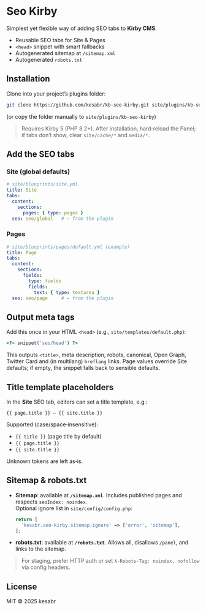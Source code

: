 # Seo Kirby 

Simplest yet flexible way of adding SEO tabs to **Kirby CMS**.

- Reusable SEO tabs for Site & Pages
- `<head>` snippet with smart fallbacks
- Autogenerated sitemap at `/sitemap.xml`
- Autogenerated `robots.txt`

## Installation

Clone into your project’s plugins folder:

```bash
git clone https://github.com/kesabr/kb-seo-kirby.git site/plugins/kb-seo-kirby
```

(or copy the folder manually to `site/plugins/kb-seo-kirby`)

> Requires Kirby 5 (PHP 8.2+). After installation, hard‑reload the Panel; if tabs don’t show, clear `site/cache/*` and `media/*`.

## Add the SEO tabs

### Site (global defaults)
```yml
# site/blueprints/site.yml
title: Site
tabs:
  content:
    sections:
      pages: { type: pages }
  seo: seo/global   # ← from the plugin
```

### Pages
```yml
# site/blueprints/pages/default.yml (example)
title: Page
tabs:
  content:
    sections:
      fields:
        type: fields
        fields:
          text: { type: textarea }
  seo: seo/page     # ← from the plugin
```

## Output meta tags

Add this once in your HTML `<head>` (e.g., `site/templates/default.php`):

```php
<?= snippet('seo/head') ?>
```

This outputs `<title>`, meta description, robots, canonical, Open Graph, Twitter Card and (in multilang) `hreflang` links. Page values override Site defaults; if empty, the snippet falls back to sensible defaults.

## Title template placeholders

In the **Site** SEO tab, editors can set a title template, e.g.:

```
{{ page.title }} – {{ site.title }}
```

Supported (case/space‑insensitive):
- `{{ title }}` (page title by default)
- `{{ page.title }}`
- `{{ site.title }}`

Unknown tokens are left as‑is.

## Sitemap & robots.txt

- **Sitemap**: available at **`/sitemap.xml`**. Includes published pages and respects `seoIndex: noindex`.  
  Optional ignore list in `site/config/config.php`:
  ```php
  return [
    'kesabr.seo-kirby.sitemap.ignore' => ['error', 'sitemap'],
  ];
  ```

- **robots.txt**: available at **`/robots.txt`**. Allows all, disallows `/panel`, and links to the sitemap.

> For staging, prefer HTTP auth or set `X-Robots-Tag: noindex, nofollow` via config headers.

## License

MIT © 2025 kesabr
